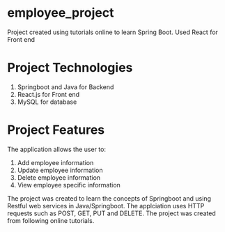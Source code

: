 # employee_project
Project created using tutorials online to learn Spring Boot. Used React for Front end

# Project Technologies 
1. Springboot and Java for Backend
2. React.js for Front end
3. MySQL for database 

# Project Features
The application allows the user to:
1. Add employee information 
2. Update employee information
3. Delete employee information 
4. View employee specific information

The project was created to learn the concepts of Springboot and using Restful web services in Java/Springboot. The applciation uses HTTP requests such as POST, GET, PUT and DELETE. 
The project was created from following online tutorials. 

